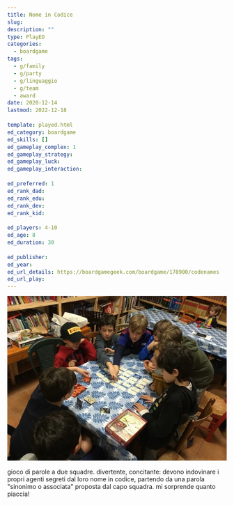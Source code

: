 ```yaml
---
title: Nome in Codice
slug: 
description: ""
type: PlayED
categories:
  - boardgame
tags:
  - g/family
  - g/party
  - g/linguaggio
  - g/team
  - award
date: 2020-12-14
lastmod: 2022-12-18

template: played.html
ed_category: boardgame
ed_skills: []
ed_gameplay_complex: 1
ed_gameplay_strategy: 
ed_gameplay_luck: 
ed_gameplay_interaction: 

ed_preferred: 1
ed_rank_dad: 
ed_rank_edu: 
ed_rank_dev: 
ed_rank_kid: 

ed_players: 4-10
ed_age: 8
ed_duration: 30

ed_publisher: 
ed_year: 
ed_url_details: https://boardgamegeek.com/boardgame/178900/codenames
ed_url_play: 
---
```


![](../../assets/img/played/boardgame/nome_in_codice.webp)

gioco di parole a due squadre. divertente, concitante: devono indovinare i propri agenti segreti dal loro nome in codice, partendo da una parola "sinonimo o associata" proposta dal capo squadra. mi sorprende quanto piaccia!
